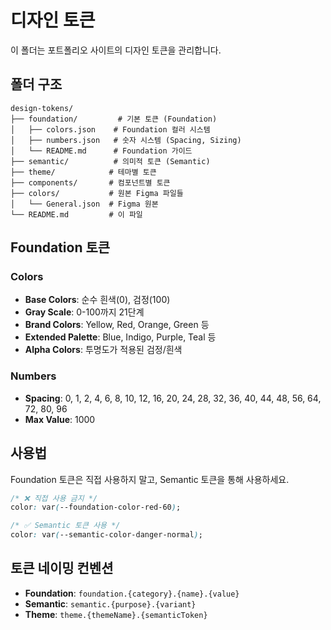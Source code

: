 # 디자인 토큰

이 폴더는 포트폴리오 사이트의 디자인 토큰을 관리합니다.

## 폴더 구조

```
design-tokens/
├── foundation/         # 기본 토큰 (Foundation)
│   ├── colors.json    # Foundation 컬러 시스템
│   ├── numbers.json   # 숫자 시스템 (Spacing, Sizing)
│   └── README.md      # Foundation 가이드
├── semantic/          # 의미적 토큰 (Semantic)
├── theme/            # 테마별 토큰
├── components/       # 컴포넌트별 토큰
├── colors/           # 원본 Figma 파일들
│   └── General.json  # Figma 원본
└── README.md         # 이 파일
```

## Foundation 토큰

### Colors
- **Base Colors**: 순수 흰색(0), 검정(100)
- **Gray Scale**: 0-100까지 21단계
- **Brand Colors**: Yellow, Red, Orange, Green 등
- **Extended Palette**: Blue, Indigo, Purple, Teal 등
- **Alpha Colors**: 투명도가 적용된 검정/흰색

### Numbers
- **Spacing**: 0, 1, 2, 4, 6, 8, 10, 12, 16, 20, 24, 28, 32, 36, 40, 44, 48, 56, 64, 72, 80, 96
- **Max Value**: 1000

## 사용법

Foundation 토큰은 직접 사용하지 말고, Semantic 토큰을 통해 사용하세요.

```css
/* ❌ 직접 사용 금지 */
color: var(--foundation-color-red-60);

/* ✅ Semantic 토큰 사용 */
color: var(--semantic-color-danger-normal);
```

## 토큰 네이밍 컨벤션

- **Foundation**: `foundation.{category}.{name}.{value}`
- **Semantic**: `semantic.{purpose}.{variant}`
- **Theme**: `theme.{themeName}.{semanticToken}`

